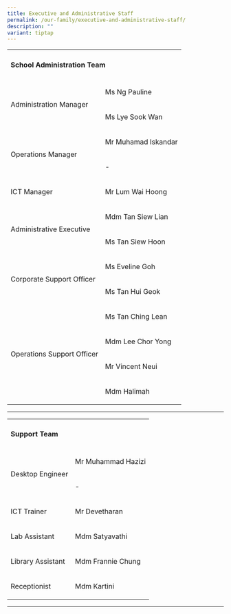 ```yaml
---
title: Executive and Administrative Staff
permalink: /our-family/executive-and-administrative-staff/
description: ""
variant: tiptap
---
```

<table style="minWidth: 50px">
<colgroup>
<col>
<col>
</colgroup>
<tbody>
<tr>
<td rowspan="1" colspan="2">
<h4><strong>School Administration Team</strong></h4>
</td>
</tr>
<tr>
<td rowspan="2" colspan="1">
<p>Administration Manager</p>
</td>
<td rowspan="1" colspan="1">
<p>Ms Ng Pauline</p>
</td>
</tr>
<tr>
<td rowspan="1" colspan="1">
<p>Ms Lye Sook Wan</p>
</td>
</tr>
<tr>
<td rowspan="2" colspan="1">
<p>Operations Manager</p>
</td>
<td rowspan="1" colspan="1">
<p>Mr Muhamad Iskandar</p>
</td>
</tr>
<tr>
<td rowspan="1" colspan="1">
<p>-</p>
</td>
</tr>
<tr>
<td rowspan="1" colspan="1">
<p>ICT Manager</p>
</td>
<td rowspan="1" colspan="1">
<p>Mr Lum Wai Hoong</p>
</td>
</tr>
<tr>
<td rowspan="2" colspan="1">
<p>Administrative Executive</p>
</td>
<td rowspan="1" colspan="1">
<p>Mdm Tan Siew Lian</p>
</td>
</tr>
<tr>
<td rowspan="1" colspan="1">
<p>Ms Tan Siew Hoon</p>
</td>
</tr>
<tr>
<td rowspan="2" colspan="1">
<p>Corporate Support Officer</p>
</td>
<td rowspan="1" colspan="1">
<p>Ms Eveline Goh</p>
</td>
</tr>
<tr>
<td rowspan="1" colspan="1">
<p>Ms Tan Hui Geok</p>
</td>
</tr>
<tr>
<td rowspan="4" colspan="1">
<p>Operations Support Officer</p>
</td>
<td rowspan="1" colspan="1">
<p>Ms Tan Ching Lean</p>
</td>
</tr>
<tr>
<td rowspan="1" colspan="1">
<p>Mdm Lee Chor Yong</p>
</td>
</tr>
<tr>
<td rowspan="1" colspan="1">
<p>Mr Vincent Neui</p>
</td>
</tr>
<tr>
<td rowspan="1" colspan="1">
<p>Mdm Halimah</p>
</td>
</tr>
</tbody>
</table>
<hr>
<table style="minWidth: 50px">
<colgroup>
<col>
<col>
</colgroup>
<tbody>
<tr>
<td rowspan="1" colspan="2">
<h4><strong>Support Team</strong></h4>
</td>
</tr>
<tr>
<td rowspan="2" colspan="1">
<p>Desktop Engineer</p>
</td>
<td rowspan="1" colspan="1">
<p>Mr Muhammad Hazizi</p>
</td>
</tr>
<tr>
<td rowspan="1" colspan="1">
<p>-</p>
</td>
</tr>
<tr>
<td rowspan="1" colspan="1">
<p>ICT Trainer</p>
</td>
<td rowspan="1" colspan="1">
<p>Mr Devetharan</p>
</td>
</tr>
<tr>
<td rowspan="1" colspan="1">
<p>Lab Assistant</p>
</td>
<td rowspan="1" colspan="1">
<p>Mdm Satyavathi</p>
</td>
</tr>
<tr>
<td rowspan="1" colspan="1">
<p>Library Assistant</p>
</td>
<td rowspan="1" colspan="1">
<p>Mdm Frannie Chung</p>
</td>
</tr>
<tr>
<td rowspan="1" colspan="1">
<p>Receptionist</p>
</td>
<td rowspan="1" colspan="1">
<p>Mdm Kartini</p>
</td>
</tr>
</tbody>
</table>
<hr>
<p></p>